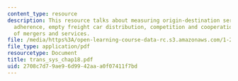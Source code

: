 ```yaml
---
content_type: resource
description: This resource talks about measuring origin-destination service, schedule
  adherence, empty freight car distribution, competition and cooperation and types
  of mergers and services.
file: /media/https%3A/open-learning-course-data-rc.s3.amazonaws.com/1-221j-transportation-systems-fall-2004/2708c7d79ae96d9942aaa0f07411f7bd_trans_sys_chap18.pdf
file_type: application/pdf
resourcetype: Document
title: trans_sys_chap18.pdf
uid: 2708c7d7-9ae9-6d99-42aa-a0f07411f7bd
---
```

